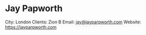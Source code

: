 # Jay Papworth

City: London
Clients: Zion B
Email: jay@jayparpworth.com
Website: https://jayparpworth.com